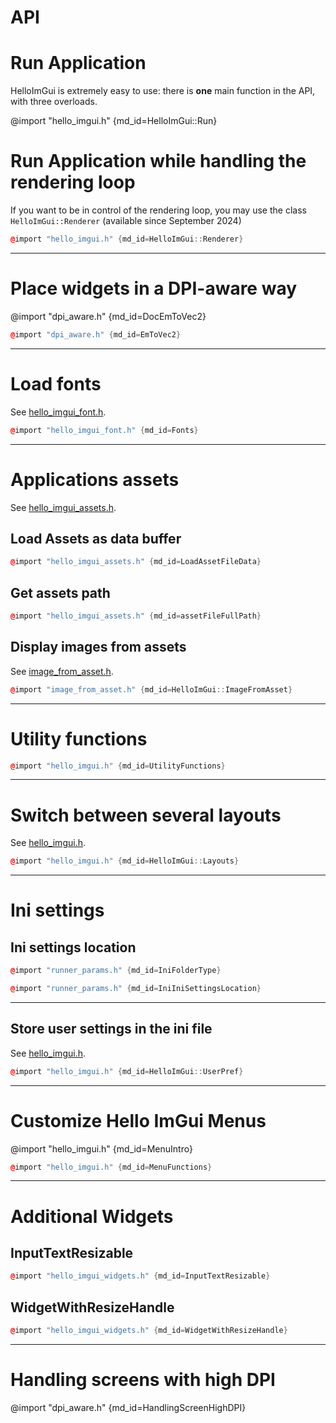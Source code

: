 # API

# Run Application

HelloImGui is extremely easy to use: there is **one** main function in the API, with three overloads.

@import "hello_imgui.h" {md_id=HelloImGui::Run}

# Run Application while handling the rendering loop
If you want to be in control of the rendering loop, you may use the class `HelloImGui::Renderer` (available since September 2024)

```cpp
@import "hello_imgui.h" {md_id=HelloImGui::Renderer}
```

----

# Place widgets in a DPI-aware way

@import "dpi_aware.h" {md_id=DocEmToVec2}

```cpp
@import "dpi_aware.h" {md_id=EmToVec2}
```

----
# Load fonts
See [hello_imgui_font.h](https://github.com/pthom/hello_imgui/blob/master/src/hello_imgui/hello_imgui_font.h).
```cpp
@import "hello_imgui_font.h" {md_id=Fonts}
```

----

# Applications assets
See [hello_imgui_assets.h](https://github.com/pthom/hello_imgui/blob/master/src/hello_imgui/hello_imgui_assets.h).

## Load Assets as data buffer

```cpp
@import "hello_imgui_assets.h" {md_id=LoadAssetFileData}
```

## Get assets path

```cpp
@import "hello_imgui_assets.h" {md_id=assetFileFullPath}
```


## Display images from assets
See [image_from_asset.h](https://github.com/pthom/hello_imgui/blob/master/src/hello_imgui/image_from_asset.h).
```cpp
@import "image_from_asset.h" {md_id=HelloImGui::ImageFromAsset}
```

----

# Utility functions

```cpp
@import "hello_imgui.h" {md_id=UtilityFunctions}
```

----
# Switch between several layouts
See [hello_imgui.h](https://github.com/pthom/hello_imgui/blob/master/src/hello_imgui/hello_imgui.h).
    
```cpp
@import "hello_imgui.h" {md_id=HelloImGui::Layouts}
```

----

# Ini settings

## Ini settings location

```cpp
@import "runner_params.h" {md_id=IniFolderType}
```

```cpp
@import "runner_params.h" {md_id=IniIniSettingsLocation}
```

----

## Store user settings in the ini file
See [hello_imgui.h](https://github.com/pthom/hello_imgui/blob/master/src/hello_imgui/hello_imgui.h).

```cpp
@import "hello_imgui.h" {md_id=HelloImGui::UserPref}
```

----

# Customize Hello ImGui Menus

@import "hello_imgui.h" {md_id=MenuIntro}

```cpp
@import "hello_imgui.h" {md_id=MenuFunctions}
```

---

# Additional Widgets

## InputTextResizable

```cpp
@import "hello_imgui_widgets.h" {md_id=InputTextResizable}
```

## WidgetWithResizeHandle

```cpp
@import "hello_imgui_widgets.h" {md_id=WidgetWithResizeHandle}
``` 

---

# Handling screens with high DPI

@import "dpi_aware.h" {md_id=HandlingScreenHighDPI}
